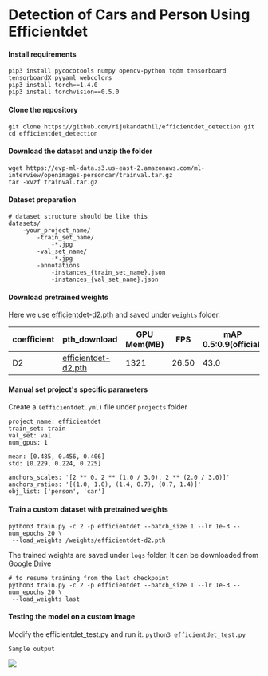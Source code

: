 # Detection of Cars and Person Using Efficientdet

#### Install requirements
```
pip3 install pycocotools numpy opencv-python tqdm tensorboard tensorboardX pyyaml webcolors
pip3 install torch==1.4.0
pip3 install torchvision==0.5.0
```

#### Clone the repository
```
git clone https://github.com/rijukandathil/efficientdet_detection.git
cd efficientdet_detection
```
#### Download the dataset and unzip the folder

```
wget https://evp-ml-data.s3.us-east-2.amazonaws.com/ml-interview/openimages-personcar/trainval.tar.gz
tar -xvzf trainval.tar.gz
```
#### Dataset preparation 

```
# dataset structure should be like this
datasets/
    -your_project_name/
        -train_set_name/
            -*.jpg
        -val_set_name/
            -*.jpg
        -annotations
            -instances_{train_set_name}.json
            -instances_{val_set_name}.json
```
#### Download pretrained weights

Here we use [efficientdet-d2.pth](https://github.com/zylo117/Yet-Another-Efficient-Pytorch/releases/download/1.0/efficientdet-d2.pth) and saved under `weights` folder.

| coefficient | pth_download | GPU Mem(MB) | FPS | mAP 0.5:0.9(official) |
| ----------- | ------------ | ----------- | --- | --------------------- |
| D2 | [efficientdet-d2.pth](https://github.com/zylo117/Yet-Another-Efficient-Pytorch/releases/download/1.0/efficientdet-d2.pth) | 1321 | 26.50 | 43.0 |

####  Manual set project's specific parameters
Create a `(efficientdet.yml)` file  under `projects` folder 

```
project_name: efficientdet 
train_set: train
val_set: val
num_gpus: 1

mean: [0.485, 0.456, 0.406]
std: [0.229, 0.224, 0.225]

anchors_scales: '[2 ** 0, 2 ** (1.0 / 3.0), 2 ** (2.0 / 3.0)]'
anchors_ratios: '[(1.0, 1.0), (1.4, 0.7), (0.7, 1.4)]'
obj_list: ['person', 'car']
```

#### Train a custom dataset with pretrained weights

```
python3 train.py -c 2 -p efficientdet --batch_size 1 --lr 1e-3 --num_epochs 20 \
 --load_weights /weights/efficientdet-d2.pth
```

The trained weights are saved under `logs` folder. It can be downloaded from [Google Drive](https://drive.google.com/file/d/1EIsfyam9HglARNsWEP0_wNKNnZmP8udB/view?usp=sharing)

```
# to resume training from the last checkpoint
python3 train.py -c 2 -p efficientdet --batch_size 1 --lr 1e-3 --num_epochs 20 \
 --load_weights last
```
#### Testing the model on a custom image

Modify the efficientdet_test.py and run it.
`python3 efficientdet_test.py`

```Sample output```


![](https://i.imgur.com/1rFudt3.jpg)


  
